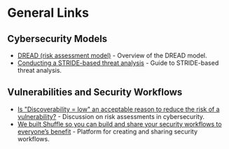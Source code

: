 # General Links

## Cybersecurity Models
- [DREAD (risk assessment model)](https://en.wikipedia.org/wiki/DREAD_(risk_assessment_model)) - Overview of the DREAD model.
- [Conducting a STRIDE-based threat analysis](https://www.gov.uk/government/publications/secure-connected-places-playbook-documents/conducting-a-stride-based-threat-analysis) - Guide to STRIDE-based threat analysis.

## Vulnerabilities and Security Workflows
- [Is "Discoverability = low" an acceptable reason to reduce the risk of a vulnerability?](https://security.stackexchange.com/questions/189477/is-discoverability-low-an-acceptable-reason-to-reduce-the-risk-of-a-vulnerab) - Discussion on risk assessments in cybersecurity.
- [We built Shuffle so you can build and share your security workflows to everyone’s benefit](https://shuffler.io/) - Platform for creating and sharing security workflows.